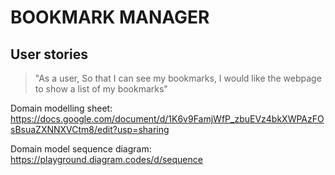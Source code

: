 # BOOKMARK MANAGER

## User stories


> "As a user,
> So that I can see my bookmarks,
> I would like the webpage to show a list of my bookmarks"

Domain modelling sheet:
https://docs.google.com/document/d/1K6v9FamjWfP_zbuEVz4bkXWPAzFOsBsuaZXNNXVCtm8/edit?usp=sharing

Domain model sequence diagram:
https://playground.diagram.codes/d/sequence

